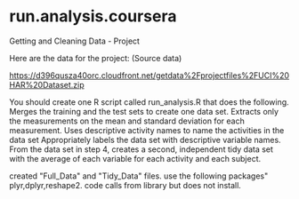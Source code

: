 # run.analysis.coursera
Getting and Cleaning Data - Project


Here are the data for the project: (Source data)

https://d396qusza40orc.cloudfront.net/getdata%2Fprojectfiles%2FUCI%20HAR%20Dataset.zip 

 You should create one R script called run_analysis.R that does the following. 
Merges the training and the test sets to create one data set.
Extracts only the measurements on the mean and standard deviation for each measurement. 
Uses descriptive activity names to name the activities in the data set
Appropriately labels the data set with descriptive variable names. 
From the data set in step 4, creates a second, independent tidy data set with the average of each variable for each activity and each subject.

created "Full_Data" and "Tidy_Data" files. use the following packages" plyr,dplyr,reshape2. code calls from library but does not install.
